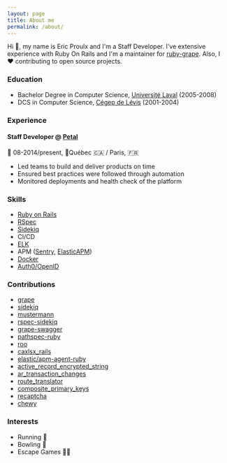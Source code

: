 ```yaml
---
layout: page
title: About me
permalink: /about/
---
```


Hi 👋, my name is Eric Proulx and I'm a Staff Developer.
I've extensive experience with Ruby On Rails and I'm a maintainer for [ruby-grape](https://github.com/ruby-grape/grape).
Also, I ❤️ contributing to open source projects.

### Education
- Bachelor Degree in Computer Science, [Université Laval](https://www.ulaval.ca/etudes/programmes/baccalaureat-en-informatique) (2005-2008)
- DCS in Computer Science, [Cégep de Lévis](https://www.cegeplevis.ca/programmes/type/techniques/informatique-developpeur/) (2001-2004)

### Experience
#### Staff Developer @ [Petal](https://www.petal-health.com/)
📆 08-2014/present, 📍Québec 🇨🇦 / Paris, 🇫🇷
- Led teams to build and deliver products on time
- Ensured best practices were followed through automation
- Monitored deployments and health check of the platform

### Skills
- [Ruby on Rails](https://rubyonrails.org/)
- [RSpec](https://rspec.info/)
- [Sidekiq](https://github.com/sidekiq/sidekiq)
- CI/CD
- [ELK](https://www.elastic.co/elastic-stack) 
- APM ([Sentry](https://sentry.io/welcome/), [ElasticAPM](https://www.elastic.co/observability/application-performance-monitoring?utm_campaign=Google-B-Observability-EMEA-S-FR-E&utm_content=Observability-APM-EXT&utm_source=google&utm_medium=cpc&device=c&utm_term=elastic%20apm&utm_id=701610000005lJVAAY&gad_source=1&gclid=Cj0KCQiAj9m7BhD1ARIsANsIIvByNM4bIIr7HbvUxmaN-L7FhkSUjy3CCnC2rMZEEO5uP5Vc0DFVOM8aAn_2EALw_wcB))
- [Docker](https://www.docker.com)
- [Auth0/OpenID](https://auth0.com/)

### Contributions
- [grape](https://github.com/ruby-grape/grape/pulls?q=author%3Aericproulx+)
- [sidekiq](https://github.com/sidekiq/sidekiq/pulls?q=author%3Aericproulx+)
- [mustermann](https://github.com/sinatra/mustermann/pulls?q=author%3Aericproulx)
- [rspec-sidekiq](https://github.com/wspurgin/rspec-sidekiq/pulls?q=author%3Aericproulx)
- [grape-swagger](https://github.com/ruby-grape/grape-swagger/pulls?q=author%3Aericproulx)
- [pathspec-ruby](https://github.com/highb/pathspec-ruby/pulls?q=author%3Aericproulx)
- [roo](https://github.com/roo-rb/roo/pulls?q=author%3Aericproulx)
- [caxlsx_rails](https://github.com/caxlsx/caxlsx_rails/pulls?q=author%3Aericproulx)
- [elastic/apm-agent-ruby](https://github.com/elastic/apm-agent-ruby/pulls?q=author%3Aericproulx)
- [active_record_encrypted_string](https://github.com/kamillle/active_record_encrypted_string/pulls?q=author%3Aericproulx)
- [ar_transaction_changes](https://github.com/dylanahsmith/ar_transaction_changes/pulls?q=author%3Aericproulx)
- [route_translator](https://github.com/enriclluelles/route_translator/pulls?q=author%3Aericproulx)
- [composite_primary_keys](https://github.com/composite-primary-keys/composite_primary_keys/pulls?q=author%3Aericproulx)
- [recaptcha](https://github.com/ambethia/recaptcha/pulls?q=author%3Aericproulx)
- [chewy](https://github.com/toptal/chewy/pulls?q=author%3Aericproulx+)

### Interests
- Running 🏃
- Bowling 🎳
- Escape Games 🕵️‍♂️
